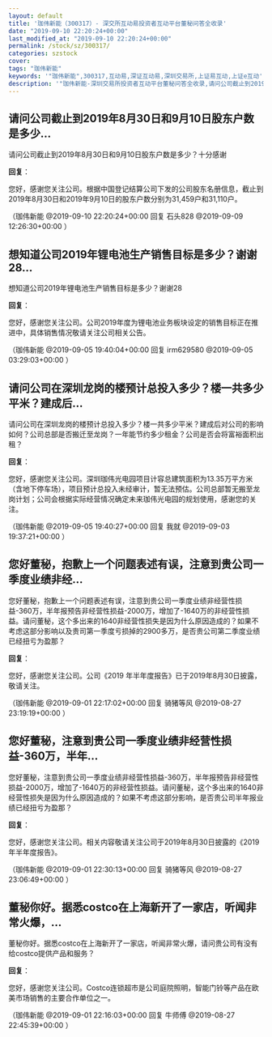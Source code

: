 ```yaml
---
layout: default
title: '珈伟新能（300317）- 深交所互动易投资者互动平台董秘问答全收录'
date: "2019-09-10 22:20:24+00:00"
last_modified_at: "2019-09-10 22:20:24+00:00"
permalink: /stock/sz/300317/
categories: szstock
cover: 
tags: "珈伟新能"
keywords: '"珈伟新能",300317,互动易,深证互动易,深圳交易所,上证易互动,上证e互动'
description: '"珈伟新能-深圳交易所投资者互动平台董秘问答全收录,请问公司截止到2019年8月30日和9月10日股东户数是多少？十分感谢"'
---
```


## 请问公司截止到2019年8月30日和9月10日股东户数是多少...

请问公司截止到2019年8月30日和9月10日股东户数是多少？十分感谢

**回复**：

您好，感谢您关注公司。根据中国登记结算公司下发的公司股东名册信息，截止到2019年8月30日和2019年9月10日的股东户数分别为31,459户和31,110户。 

（珈伟新能  @2019-09-10 22:20:24+00:00 回复 石头828  @2019-09-09 12:26:30+00:00 ）

## 想知道公司2019年锂电池生产销售目标是多少？谢谢28...

想知道公司2019年锂电池生产销售目标是多少？谢谢28

**回复**：

您好，感谢您关注公司。公司2019年度为锂电池业务板块设定的销售目标正在推进中，具体销售情况敬请关注公司相关公告。 

（珈伟新能  @2019-09-05 19:40:04+00:00 回复 irm629580  @2019-09-05 03:29:03+00:00 ）

## 请问公司在深圳龙岗的楼预计总投入多少？楼一共多少平米？建成后...

请问公司在深圳龙岗的楼预计总投入多少？楼一共多少平米？建成后对公司的影响如何？公司总部是否搬迁至龙岗？一年能节约多少租金？公司是否会将富裕面积出租？

**回复**：

您好，感谢您关注公司。深圳珈伟光电园项目计容总建筑面积为13.35万平方米（含地下停车场），项目预计总投入未经审计，暂无法预估。公司总部暂无搬至龙岗计划；公司会根据实际经营情况确定未来珈伟光电园的规划使用，感谢您的关注。 

（珈伟新能  @2019-09-05 19:40:27+00:00 回复 我就  @2019-09-03 19:37:21+00:00 ）

## 您好董秘，抱歉上一个问题表述有误，注意到贵公司一季度业绩非经...

您好董秘，抱歉上一个问题表述有误，注意到贵公司一季度业绩非经营性损益-360万，半年报预告非经营性损益-2000万，增加了-1640万的非经营性损益。请问董秘，这个多出来的1640非经营性损失是因为什么原因造成的？如果不考虑这部分影响以及贵司第一季度亏损掉的2900多万，是否贵公司第二季度业绩已经扭亏为盈那？

**回复**：

您好，感谢您关注公司。公司《2019 年半年度报告》已于2019年8月30日披露，敬请关注。 

（珈伟新能  @2019-09-01 22:17:02+00:00 回复 骑猪等风  @2019-08-27 23:19:19+00:00 ）

## 您好董秘，注意到贵公司一季度业绩非经营性损益-360万，半年...

您好董秘，注意到贵公司一季度业绩非经营性损益-360万，半年报预告非经营性损益-2000万，增加了-1640万的非经营性损益。请问董秘，这个多出来的1640非经营性损失是因为什么原因造成的？如果不考虑这部分影响，是否贵公司半年报业绩已经扭亏为盈那？

**回复**：

您好，感谢您关注公司。相关内容敬请关注公司于2019年8月30日披露的《2019 年半年度报告》。 

（珈伟新能  @2019-09-01 22:30:13+00:00 回复 骑猪等风  @2019-08-27 23:06:49+00:00 ）

## 董秘你好。据悉costco在上海新开了一家店，听闻非常火爆，...

董秘你好。据悉costco在上海新开了一家店，听闻非常火爆，请问贵公司有没有给costco提供产品和服务？

**回复**：

您好，感谢您关注公司。Costco连锁超市是公司庭院照明，智能门铃等产品在欧美市场销售的主要合作单位之一。 

（珈伟新能  @2019-09-01 22:16:03+00:00 回复 牛师傅  @2019-08-27 22:45:39+00:00 ）

